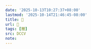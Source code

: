 ```yaml
---
date: '2025-10-13T10:27:37+08:00'
lastmod: '2025-10-14T21:46:45-08:00'
title: 􅆞
url: 􅆞
tags: [闣]
src: DCCV
note:
---
```

